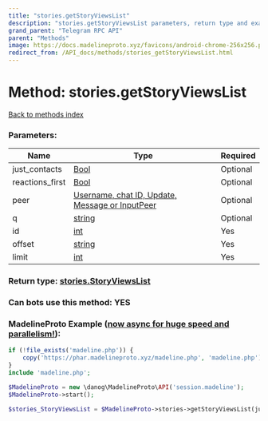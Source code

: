 ```yaml
---
title: "stories.getStoryViewsList"
description: "stories.getStoryViewsList parameters, return type and example"
grand_parent: "Telegram RPC API"
parent: "Methods"
image: https://docs.madelineproto.xyz/favicons/android-chrome-256x256.png
redirect_from: /API_docs/methods/stories_getStoryViewsList.html
---
```

# Method: stories.getStoryViewsList
[Back to methods index](index.html)



### Parameters:

| Name     |    Type       | Required |
|----------|---------------|----------|
|just\_contacts|[Bool](/API_docs/types/Bool.html) | Optional|
|reactions\_first|[Bool](/API_docs/types/Bool.html) | Optional|
|peer|[Username, chat ID, Update, Message or InputPeer](/API_docs/types/InputPeer.html) | Optional|
|q|[string](/API_docs/types/string.html) | Optional|
|id|[int](/API_docs/types/int.html) | Yes|
|offset|[string](/API_docs/types/string.html) | Yes|
|limit|[int](/API_docs/types/int.html) | Yes|


### Return type: [stories.StoryViewsList](/API_docs/types/stories.StoryViewsList.html)

### Can bots use this method: **YES**


### MadelineProto Example ([now async for huge speed and parallelism!](https://docs.madelineproto.xyz/docs/ASYNC.html)):


```php
if (!file_exists('madeline.php')) {
    copy('https://phar.madelineproto.xyz/madeline.php', 'madeline.php');
}
include 'madeline.php';

$MadelineProto = new \danog\MadelineProto\API('session.madeline');
$MadelineProto->start();

$stories_StoryViewsList = $MadelineProto->stories->getStoryViewsList(just_contacts: $Bool, reactions_first: $Bool, peer: $InputPeer, q: 'string', id: $int, offset: 'string', limit: $int, );
```

